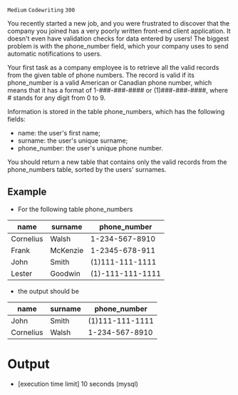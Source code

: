 `Medium`	`Codewriting` 	`300`

You recently started a new job, and you were frustrated to discover that the company you joined has a very poorly written front-end client application. It doesn't even have validation checks for data entered by users! The biggest problem is with the phone_number field, which your company uses to send automatic notifications to users.

Your first task as a company employee is to retrieve all the valid records from the given table of phone numbers. The record is valid if its phone_number is a valid American or Canadian phone number, which means that it has a format of 1-###-###-#### or (1)###-###-####, where # stands for any digit from 0 to 9.

Information is stored in the table phone_numbers, which has the following fields:

- name: the user's first name;
- surname: the user's unique surname;
- phone_number: the user's unique phone number.

You should return a new table that contains only the valid records from the phone_numbers table, sorted by the users' surnames.

## Example

- For the following table phone_numbers

| name      | surname  | phone_number     |
|-----------|----------|------------------|
| Cornelius | Walsh    | 1-234-567-8910   |
| Frank     | McKenzie | 1-2345-678-911   |
| John      | Smith    | (1)111-111-1111  |
| Lester    | Goodwin  | (1)-111-111-1111 |

- the output should be

| name      | surname | phone_number    |
|-----------|---------|-----------------|
| John      | Smith   | (1)111-111-1111 |
| Cornelius | Walsh   | 1-234-567-8910  |

# Output
- [execution time limit] 10 seconds (mysql)


